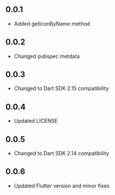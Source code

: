 ## 0.0.1

* Added getIconByName method

## 0.0.2

* Changed pubspec metdata

## 0.0.3

* Changed to Dart SDK 2.15 compatibility

## 0.0.4

* Updated LICENSE

## 0.0.5

* Changed to Dart SDK 2.14 compatibility

## 0.0.6

* Updated Flutter version and minor fixes
